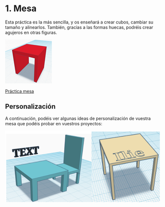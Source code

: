 
# 1. Mesa

Esta práctica es la más sencilla, y os enseñará a crear cubos, cambiar su tamaño y alinearlos. También, gracias a las formas huecas, podréis crear agujeros en otras figuras.

![imagen](img/2022-11-29-16-17-32.png)

[Práctica mesa](https://ateneu.xtec.cat/wikiform/wikiexport/cmd/tac/tec3d/tkc/combinant_figures/activitat2)

## Personalización

A continuación, podéis ver algunas ideas de personalización de vuestra mesa que podéis probar en vuestros proyectos:

![imagen](img/2022-11-29-16-17-41.png)